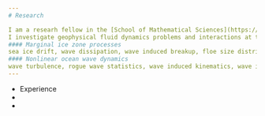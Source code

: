 ```yaml
---
# Research

I am a researh fellow in the [School of Mathematical Sciences](https://ecms.adelaide.edu.au/mathematical-sciences/) ([University of Adelaide](https://www.adelaide.edu.au/)) and part of the dynamics, modelling and computation group ([DMC](https://ecms.adelaide.edu.au/research-impact/dynamics-modelling-and-computation)).
I investigate geophysical fluid dynamics problems and interactions at the air--sea--ice interface combining theoretical, numerical and physical modelling as well as conducting field measurements.
#### Marginal ice zone processes
sea ice drift, wave dissipation, wave induced breakup, floe size distribution.
#### Nonlinear ocean wave dynamics
wave turbulence, rogue wave statistics, wave induced kinematics, wave induced turbulence and wave-structure interaction.
---
```


- Experience
- 
- 
